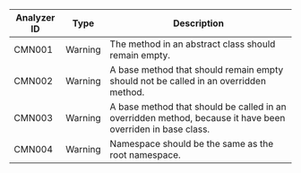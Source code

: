 | Analyzer ID | Type    | Description                                                                                                |
|-------------|---------|------------------------------------------------------------------------------------------------------------|
| CMN001      | Warning | The method in an abstract class should remain empty.                                                       |
| CMN002      | Warning | A base method that should remain empty should not be called in an overridden method.                       |
| CMN003      | Warning | A base method that should be called in an overridden method, because it have been overriden in base class. |
| CMN004      | Warning | Namespace should be the same as the root namespace.                                                        |